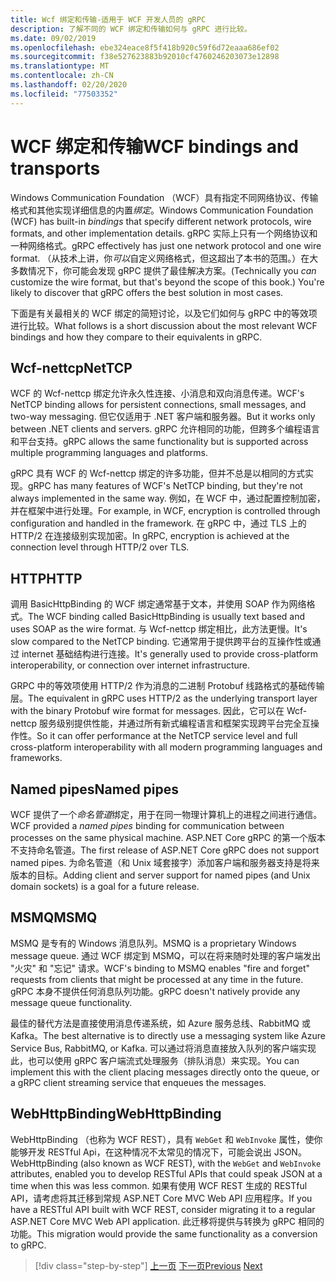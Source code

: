 ```yaml
---
title: Wcf 绑定和传输-适用于 WCF 开发人员的 gRPC
description: 了解不同的 WCF 绑定和传输如何与 gRPC 进行比较。
ms.date: 09/02/2019
ms.openlocfilehash: ebe324eace8f5f418b920c59f6d72eaaa686ef02
ms.sourcegitcommit: f38e527623883b92010cf4760246203073e12898
ms.translationtype: MT
ms.contentlocale: zh-CN
ms.lasthandoff: 02/20/2020
ms.locfileid: "77503352"
---
```

# <a name="wcf-bindings-and-transports"></a><span data-ttu-id="56467-103">WCF 绑定和传输</span><span class="sxs-lookup"><span data-stu-id="56467-103">WCF bindings and transports</span></span>

<span data-ttu-id="56467-104">Windows Communication Foundation （WCF）具有指定不同网络协议、传输格式和其他实现详细信息的内置*绑定*。</span><span class="sxs-lookup"><span data-stu-id="56467-104">Windows Communication Foundation (WCF) has built-in *bindings* that specify different network protocols, wire formats, and other implementation details.</span></span> <span data-ttu-id="56467-105">gRPC 实际上只有一个网络协议和一种网络格式。</span><span class="sxs-lookup"><span data-stu-id="56467-105">gRPC effectively has just one network protocol and one wire format.</span></span> <span data-ttu-id="56467-106">（从技术上讲，你*可以*自定义网络格式，但这超出了本书的范围。）在大多数情况下，你可能会发现 gRPC 提供了最佳解决方案。</span><span class="sxs-lookup"><span data-stu-id="56467-106">(Technically you *can* customize the wire format, but that's beyond the scope of this book.) You're likely to discover that gRPC offers the best solution in most cases.</span></span> 

<span data-ttu-id="56467-107">下面是有关最相关的 WCF 绑定的简短讨论，以及它们如何与 gRPC 中的等效项进行比较。</span><span class="sxs-lookup"><span data-stu-id="56467-107">What follows is a short discussion about the most relevant WCF bindings and how they compare to their equivalents in gRPC.</span></span>

## <a name="nettcp"></a><span data-ttu-id="56467-108">Wcf-nettcp</span><span class="sxs-lookup"><span data-stu-id="56467-108">NetTCP</span></span>

<span data-ttu-id="56467-109">WCF 的 Wcf-nettcp 绑定允许永久性连接、小消息和双向消息传递。</span><span class="sxs-lookup"><span data-stu-id="56467-109">WCF's NetTCP binding allows for persistent connections, small messages, and two-way messaging.</span></span> <span data-ttu-id="56467-110">但它仅适用于 .NET 客户端和服务器。</span><span class="sxs-lookup"><span data-stu-id="56467-110">But it works only between .NET clients and servers.</span></span> <span data-ttu-id="56467-111">gRPC 允许相同的功能，但跨多个编程语言和平台支持。</span><span class="sxs-lookup"><span data-stu-id="56467-111">gRPC allows the same functionality but is supported across multiple programming languages and platforms.</span></span> 

<span data-ttu-id="56467-112">gRPC 具有 WCF 的 Wcf-nettcp 绑定的许多功能，但并不总是以相同的方式实现。</span><span class="sxs-lookup"><span data-stu-id="56467-112">gRPC has many features of WCF's NetTCP binding, but they're not always implemented in the same way.</span></span> <span data-ttu-id="56467-113">例如，在 WCF 中，通过配置控制加密，并在框架中进行处理。</span><span class="sxs-lookup"><span data-stu-id="56467-113">For example, in WCF, encryption is controlled through configuration and handled in the framework.</span></span> <span data-ttu-id="56467-114">在 gRPC 中，通过 TLS 上的 HTTP/2 在连接级别实现加密。</span><span class="sxs-lookup"><span data-stu-id="56467-114">In gRPC, encryption is achieved at the connection level through HTTP/2 over TLS.</span></span>

## <a name="http"></a><span data-ttu-id="56467-115">HTTP</span><span class="sxs-lookup"><span data-stu-id="56467-115">HTTP</span></span>

<span data-ttu-id="56467-116">调用 BasicHttpBinding 的 WCF 绑定通常基于文本，并使用 SOAP 作为网络格式。</span><span class="sxs-lookup"><span data-stu-id="56467-116">The WCF binding called BasicHttpBinding is usually text based and uses SOAP as the wire format.</span></span> <span data-ttu-id="56467-117">与 Wcf-nettcp 绑定相比，此方法更慢。</span><span class="sxs-lookup"><span data-stu-id="56467-117">It's slow compared to the NetTCP binding.</span></span> <span data-ttu-id="56467-118">它通常用于提供跨平台的互操作性或通过 internet 基础结构进行连接。</span><span class="sxs-lookup"><span data-stu-id="56467-118">It's generally used to provide cross-platform interoperability, or connection over internet infrastructure.</span></span> 

<span data-ttu-id="56467-119">GRPC 中的等效项使用 HTTP/2 作为消息的二进制 Protobuf 线路格式的基础传输层。</span><span class="sxs-lookup"><span data-stu-id="56467-119">The equivalent in gRPC uses HTTP/2 as the underlying transport layer with the binary Protobuf wire format for messages.</span></span> <span data-ttu-id="56467-120">因此，它可以在 Wcf-nettcp 服务级别提供性能，并通过所有新式编程语言和框架实现跨平台完全互操作性。</span><span class="sxs-lookup"><span data-stu-id="56467-120">So it can offer performance at the NetTCP service level and full cross-platform interoperability with all modern programming languages and frameworks.</span></span>

## <a name="named-pipes"></a><span data-ttu-id="56467-121">Named pipes</span><span class="sxs-lookup"><span data-stu-id="56467-121">Named pipes</span></span>

<span data-ttu-id="56467-122">WCF 提供了一个*命名管道*绑定，用于在同一物理计算机上的进程之间进行通信。</span><span class="sxs-lookup"><span data-stu-id="56467-122">WCF provided a *named pipes* binding for communication between processes on the same physical machine.</span></span> <span data-ttu-id="56467-123">ASP.NET Core gRPC 的第一个版本不支持命名管道。</span><span class="sxs-lookup"><span data-stu-id="56467-123">The first release of ASP.NET Core gRPC does not support named pipes.</span></span> <span data-ttu-id="56467-124">为命名管道（和 Unix 域套接字）添加客户端和服务器支持是将来版本的目标。</span><span class="sxs-lookup"><span data-stu-id="56467-124">Adding client and server support for named pipes (and Unix domain sockets) is a goal for a future release.</span></span>

## <a name="msmq"></a><span data-ttu-id="56467-125">MSMQ</span><span class="sxs-lookup"><span data-stu-id="56467-125">MSMQ</span></span>

<span data-ttu-id="56467-126">MSMQ 是专有的 Windows 消息队列。</span><span class="sxs-lookup"><span data-stu-id="56467-126">MSMQ is a proprietary Windows message queue.</span></span> <span data-ttu-id="56467-127">通过 WCF 绑定到 MSMQ，可以在将来随时处理的客户端发出 "火灾" 和 "忘记" 请求。</span><span class="sxs-lookup"><span data-stu-id="56467-127">WCF's binding to MSMQ enables "fire and forget" requests from clients that might be processed at any time in the future.</span></span> <span data-ttu-id="56467-128">gRPC 本身不提供任何消息队列功能。</span><span class="sxs-lookup"><span data-stu-id="56467-128">gRPC doesn't natively provide any message queue functionality.</span></span> 

<span data-ttu-id="56467-129">最佳的替代方法是直接使用消息传递系统，如 Azure 服务总线、RabbitMQ 或 Kafka。</span><span class="sxs-lookup"><span data-stu-id="56467-129">The best alternative is to directly use a messaging system like Azure Service Bus, RabbitMQ, or Kafka.</span></span> <span data-ttu-id="56467-130">可以通过将消息直接放入队列的客户端实现此，也可以使用 gRPC 客户端流式处理服务（排队消息）来实现。</span><span class="sxs-lookup"><span data-stu-id="56467-130">You can implement this with the client placing messages directly onto the queue, or a gRPC client streaming service that enqueues the messages.</span></span>

## <a name="webhttpbinding"></a><span data-ttu-id="56467-131">WebHttpBinding</span><span class="sxs-lookup"><span data-stu-id="56467-131">WebHttpBinding</span></span>

<span data-ttu-id="56467-132">WebHttpBinding （也称为 WCF REST），具有 `WebGet` 和 `WebInvoke` 属性，使你能够开发 RESTful Api，在这种情况不太常见的情况下，可能会说出 JSON。</span><span class="sxs-lookup"><span data-stu-id="56467-132">WebHttpBinding (also known as WCF REST), with the `WebGet` and `WebInvoke` attributes, enabled you to develop RESTful APIs that could speak JSON at a time when this was less common.</span></span> <span data-ttu-id="56467-133">如果有使用 WCF REST 生成的 RESTful API，请考虑将其迁移到常规 ASP.NET Core MVC Web API 应用程序。</span><span class="sxs-lookup"><span data-stu-id="56467-133">If you have a RESTful API built with WCF REST, consider migrating it to a regular ASP.NET Core MVC Web API application.</span></span> <span data-ttu-id="56467-134">此迁移将提供与转换为 gRPC 相同的功能。</span><span class="sxs-lookup"><span data-stu-id="56467-134">This migration would provide the same functionality as a conversion to gRPC.</span></span>

>[!div class="step-by-step"]
><span data-ttu-id="56467-135">[上一页](wcf-endpoints-grpc-methods.md)
>[下一页](rpc-types.md)</span><span class="sxs-lookup"><span data-stu-id="56467-135">[Previous](wcf-endpoints-grpc-methods.md)
[Next](rpc-types.md)</span></span>
